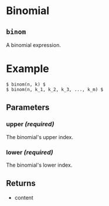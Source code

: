 # Binomial

## `binom`

A binomial expression.

# Example
```example
$ binom(n, k) $
$ binom(n, k_1, k_2, k_3, ..., k_m) $
```

## Parameters

### upper *(required)*

The binomial's upper index.

### lower *(required)*

The binomial's lower index.

## Returns

- content

